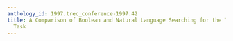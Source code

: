 ```yaml
---
anthology_id: 1997.trec_conference-1997.42
title: A Comparison of Boolean and Natural Language Searching for the TREC-6 Interactive
  Task
---
```

